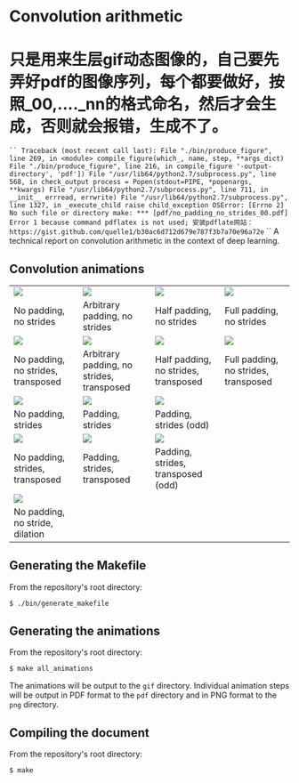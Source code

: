 # Convolution arithmetic
# 只是用来生层gif动态图像的，自己要先弄好pdf的图像序列，每个都要做好，按照_00,...._nn的格式命名，然后才会生成，否则就会报错，生成不了。
` ``
Traceback (most recent call last):
  File "./bin/produce_figure", line 269, in <module>
    compile_figure(which_, name, step, **args_dict)
  File "./bin/produce_figure", line 216, in compile_figure
    '-output-directory', 'pdf'])
  File "/usr/lib64/python2.7/subprocess.py", line 568, in check_output
    process = Popen(stdout=PIPE, *popenargs, **kwargs)
  File "/usr/lib64/python2.7/subprocess.py", line 711, in __init__
    errread, errwrite)
  File "/usr/lib64/python2.7/subprocess.py", line 1327, in _execute_child
    raise child_exception
OSError: [Errno 2] No such file or directory
make: *** [pdf/no_padding_no_strides_00.pdf] Error 1
because command pdflatex is not used;
安装pdflate网站：https://gist.github.com/quelle1/b30ac6d712d679e787f3b7a70e96a72e
` ``
A technical report on convolution arithmetic in the context of deep learning.

## Convolution animations

<table style="width:100%">
  <tr>
    <td><img src="gif/no_padding_no_strides.gif"></td>
    <td><img src="gif/arbitrary_padding_no_strides.gif"></td>
    <td><img src="gif/same_padding_no_strides.gif"></td>
    <td><img src="gif/full_padding_no_strides.gif"></td>
  </tr>
  <tr>
    <td>No padding, no strides</td>
    <td>Arbitrary padding, no strides</td>
    <td>Half padding, no strides</td>
    <td>Full padding, no strides</td>
  </tr>
  <tr>
    <td><img src="gif/no_padding_no_strides_transposed.gif"></td>
    <td><img src="gif/arbitrary_padding_no_strides_transposed.gif"></td>
    <td><img src="gif/same_padding_no_strides_transposed.gif"></td>
    <td><img src="gif/full_padding_no_strides_transposed.gif"></td>
  </tr>
  <tr>
    <td>No padding, no strides, transposed</td>
    <td>Arbitrary padding, no strides, transposed</td>
    <td>Half padding, no strides, transposed</td>
    <td>Full padding, no strides, transposed</td>
  </tr>
  <tr>
    <td><img src="gif/no_padding_strides.gif"></td>
    <td><img src="gif/padding_strides.gif"></td>
    <td><img src="gif/padding_strides_odd.gif"></td>
    <td></td>
  </tr>
  <tr>
    <td>No padding, strides</td>
    <td>Padding, strides</td>
    <td>Padding, strides (odd)</td>
    <td></td>
  </tr>
  <tr>
    <td><img src="gif/no_padding_strides_transposed.gif"></td>
    <td><img src="gif/padding_strides_transposed.gif"></td>
    <td><img src="gif/padding_strides_odd_transposed.gif"></td>
    <td></td>
  </tr>
  <tr>
    <td>No padding, strides, transposed</td>
    <td>Padding, strides, transposed</td>
    <td>Padding, strides, transposed (odd)</td>
    <td></td>
  </tr>
  <tr>
    <td><img src="gif/dilation.gif"></td>
    <td></td>
    <td></td>
    <td></td>
  </tr>
  <tr>
    <td>No padding, no stride, dilation</td>
    <td></td>
    <td></td>
    <td></td>
  </tr>
</table>

## Generating the Makefile

From the repository's root directory:

``` bash
$ ./bin/generate_makefile
```
## Generating the animations

From the repository's root directory:

``` bash
$ make all_animations
```

The animations will be output to the `gif` directory. Individual animation steps
will be output in PDF format to the `pdf` directory and in PNG format to the
`png` directory.

## Compiling the document

From the repository's root directory:

``` bash
$ make
```
